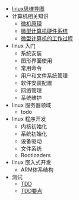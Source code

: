 

* [ linux思维导图 ](./linux_guide.md)
* 计算机相关知识
    * [ 微机原理 ](./microcomputer_theory.md)
    * [微型计算机硬件系统](http://wjyl.csxupt.com/wjyl/OnlineClass/1.4.html)
    * [微型计算机的工作过程](http://wjyl.csxupt.com/wjyl/OnlineClass/1.5.html)
* linux 入门
    * 系统安装
    * 图形界面使用
    * 常用命令
    * 用户和文件系统管理
    * 软件安装配置
    * 网络管理
    * 系统维护
* linux 服务器领域
    * todo
* linux 程序开发
    * 内核初始化
    * 系统初始化
    * 设备驱动
    * 文件系统
    * Bootloaders
* linux 嵌入式开发
    * ARM体系结构
* 测试
    * [ TDD ](./TDD.md)
    * [ TDD要点 ](./TDD_tips.md)
